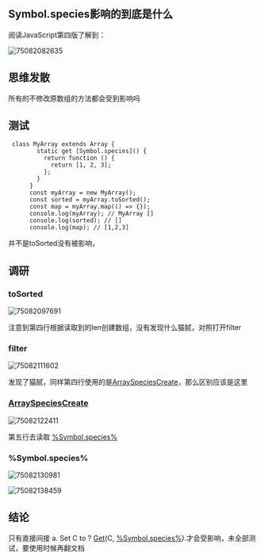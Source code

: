 ## Symbol.species影响的到底是什么



阅读JavaScript第四版了解到：

![75082082635](C:\Users\YangTeng\AppData\Local\Temp\1750820826359.png)

## 思维发散

所有的不修改原数组的方法都会受到影响吗

## 测试

```
 class MyArray extends Array {
        static get [Symbol.species]() {
          return function () {
            return [1, 2, 3];
          };
        }
      }
      const myArray = new MyArray();
      const sorted = myArray.toSorted();
      const map = myArray.map(() => {});
      console.log(myArray); // MyArray []
      console.log(sorted); // []
      console.log(map); // [1,2,3]
```

并不是toSorted没有被影响，

## 调研

### toSorted

![75082097691](C:\Users\YangTeng\AppData\Local\Temp\1750820976918.png)

注意到第四行根据读取到的len创建数组，没有发现什么猫腻，对照打开filter

### filter

![75082111602](C:\Users\YangTeng\AppData\Local\Temp\1750821116026.png)

发现了猫腻，同样第四行使用的是[ArraySpeciesCreate](https://tc39.es/ecma262/#sec-arrayspeciescreate)，那么区别应该是这里

### [ArraySpeciesCreate](https://tc39.es/ecma262/#sec-arrayspeciescreate)

![75082122411](C:\Users\YangTeng\AppData\Local\Temp\1750821224113.png)

第五行去读取 [%Symbol.species%](https://tc39.es/ecma262/#sec-well-known-symbols)

### %Symbol.species%

![75082130981](C:\Users\YangTeng\AppData\Local\Temp\1750821309814.png)

![75082138459](C:\Users\YangTeng\AppData\Local\Temp\1750821384595.png)

## 结论

只有直接间接   a. Set C to ? [Get](#sec-get-o-p)(C, [%Symbol.species%](#sec-well-known-symbols)).才会受影响，未全部测试，要使用时候再翻文档